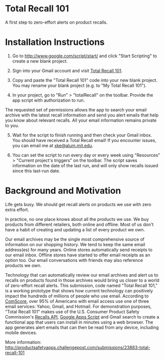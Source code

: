 Total Recall 101
================

A first step to zero-effort alerts on product recalls.


Installation Instructions
=========================

1. Go to <a href="http://www.google.com/script/start/" target="_blank">http://www.google.com/script/start/</a> and click "Start Scripting" to create a new blank project.

2. Sign into your Gmail account and visit <a href="https://script.google.com/d/1FFgmhq4ZkiweXINSwXv-5_0S6OEu72Ii3DCIZ7DduYdEBNqG1KwP-1dA/edit?usp=sharing" target="_blank">Total Recall 101</a>. 

3. Copy and paste the "Total Recall 101" code into your new blank project. You may rename your blank project (e.g. to "My Total Recall 101").

4. In your project, go to "Run" > "totalRecall" on the toolbar. Provide the app script with authorization to run. 

The requested set of permissions allows the app to search your email archive with the latest recall information and send you alert emails that help you know about relevant recalls. All your email information remains private to you.

5. Wait for the script to finish running and then check your Gmail inbox. You should have received a Total Recall email! If you encounter issues, you can email me at <a href="mailto:xke@alum.mit.edu">xke@alum.mit.edu</a>.

6. You can set the script to run every day or every week using "Resources" > "Current project's triggers" on the toolbar. The script saves information on the date of the last run, and will only show recalls issued since this last-run date.



Background and Motivation
=========================

Life gets busy. We should get recall alerts on products we use with zero extra effort.

In practice, no one place knows about all the products we use. We buy products from different retailers, both online and offline. Most of us don't have a habit of creating and updating a list of every product we own.

Our email archives may be the single most comprehensive source of information on our shopping history. We tend to keep the same email address(es) for many years. Online stores automatically send receipts to our email inbox. Offline stores have started to offer email receipts as an option too. Our email conversations with friends may also reference products we own.

Technology that can automatically review our email archives and alert us to recalls on products found in those archives would bring us closer to a world of zero-effort recall alerts. This submission, code named "Total Recall 101," is a working prototype that shows how current technology can positively impact the hundreds of millions of people who use email. According to <a href="https://gigaom.com/2012/10/31/gmail-finally-beats-hotmail-according-to-third-party-data-chart/" target="_blank">ComScore</a>, over 95% of Americans with email access use one of three email services: Yahoo, Gmail, and Hotmail. For demonstration purposes, "Total Recall 101" makes use of the U.S. Consumer Product Safety Commission's <a href="http://www.cpsc.gov/en/Recalls/CPSC-Recalls-Application-Program-Interface-API-Information/" target="_blank">Recalls API</a>, <a href="https://developers.google.com/apps-script/" target="_blank">Google Apps Script</a> and Gmail search to create a functional app that users can install in minutes using a web browser. The app generates alert emails that can then be read from any device, including mobile devices.

More information: http://productsafetyapps.challengepost.com/submissions/23883-total-recall-101




